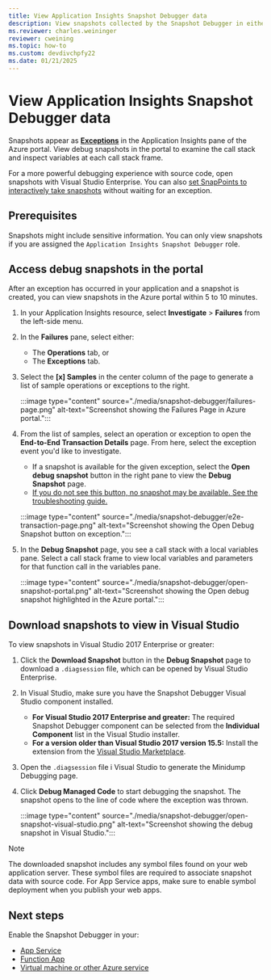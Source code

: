 ```yaml
---
title: View Application Insights Snapshot Debugger data
description: View snapshots collected by the Snapshot Debugger in either the Azure portal or Visual Studio 
ms.reviewer: charles.weininger
reviewer: cweining
ms.topic: how-to
ms.custom: devdivchpfy22
ms.date: 01/21/2025
---
```


# View Application Insights Snapshot Debugger data

Snapshots appear as [**Exceptions**](../app/asp-net-exceptions.md) in the Application Insights pane of the Azure portal. View debug snapshots in the portal to examine the call stack and inspect variables at each call stack frame. 

For a more powerful debugging experience with source code, open snapshots with Visual Studio Enterprise. You can also [set SnapPoints to interactively take snapshots](/visualstudio/debugger/debug-live-azure-applications) without waiting for an exception.

## Prerequisites

Snapshots might include sensitive information. You can only view snapshots if you are assigned the `Application Insights Snapshot Debugger` role.

## Access debug snapshots in the portal

After an exception has occurred in your application and a snapshot is created, you can view snapshots in the Azure portal within 5 to 10 minutes. 

1. In your Application Insights resource, select **Investigate** > **Failures** from the left-side menu.

1. In the **Failures** pane, select either:
   - The **Operations** tab, or
   - The **Exceptions** tab.

1. Select the **[x] Samples** in the center column of the page to generate a list of sample operations or exceptions to the right.

   :::image type="content" source="./media/snapshot-debugger/failures-page.png" alt-text="Screenshot showing the Failures Page in Azure portal.":::

1. From the list of samples, select an operation or exception to open the **End-to-End Transaction Details** page. From here, select the exception event you'd like to investigate. 
   - If a snapshot is available for the given exception, select the **Open debug snapshot** button in the right pane to view the **Debug Snapshot** page. 
   - [If you do not see this button, no snapshot may be available. See the troubleshooting guide.](./snapshot-debugger-troubleshoot.md#use-the-snapshot-health-check)

   :::image type="content" source="./media/snapshot-debugger/e2e-transaction-page.png" alt-text="Screenshot showing the Open Debug Snapshot button on exception.":::

1. In the **Debug Snapshot** page, you see a call stack with a local variables pane. Select a call stack frame to view local variables and parameters for that function call in the variables pane.

   :::image type="content" source="./media/snapshot-debugger/open-snapshot-portal.png" alt-text="Screenshot showing the Open debug snapshot highlighted in the Azure portal.":::

## Download snapshots to view in Visual Studio

To view snapshots in Visual Studio 2017 Enterprise or greater:

1. Click the **Download Snapshot** button in the **Debug Snapshot** page to download a `.diagsession` file, which can be opened by Visual Studio Enterprise.

1. In Visual Studio, make sure you have the Snapshot Debugger Visual Studio component installed. 
   - **For Visual Studio 2017 Enterprise and greater:** The required Snapshot Debugger component can be selected from the **Individual Component** list in the Visual Studio installer. 
   - **For a version older than Visual Studio 2017 version 15.5:** Install the extension from the [Visual Studio Marketplace](https://aka.ms/snapshotdebugger).

1. Open the `.diagsession` file i Visual Studio to generate the Minidump Debugging page. 

1. Click **Debug Managed Code** to start debugging the snapshot. The snapshot opens to the line of code where the exception was thrown.

    :::image type="content" source="./media/snapshot-debugger/open-snapshot-visual-studio.png" alt-text="Screenshot showing the debug snapshot in Visual Studio.":::

> [!NOTE]
> The downloaded snapshot includes any symbol files found on your web application server. These symbol files are required to associate snapshot data with source code. For App Service apps, make sure to enable symbol deployment when you publish your web apps.

## Next steps 

Enable the Snapshot Debugger in your:
- [App Service](./snapshot-debugger-app-service.md)
- [Function App](./snapshot-debugger-function-app.md)
- [Virtual machine or other Azure service](./snapshot-debugger-vm.md)
